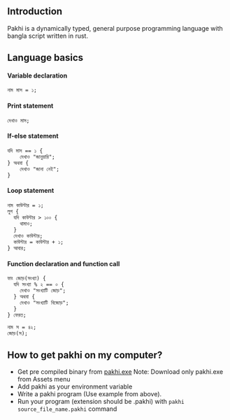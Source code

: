 ## Introduction
Pakhi is a dynamically typed, general purpose programming language with bangla script written in rust.
## Language basics
#### Variable declaration
```
নাম মাস = ১;
```
#### Print statement
```
দেখাও মাস;
```
#### If-else statement
```
যদি মাস == ১ {
    দেখাও "জানুয়ারি";
} অথবা {
    দেখাও "জানা নেই";
}
```
#### Loop statement
```
নাম কাউন্টার = ১;
লুপ {
  যদি কাউন্টার > ১০০ {
    থামাও;
  }
  দেখাও কাউন্টার;
  কাউন্টার = কাউন্টার + ১;
} আবার;
```
#### Function declaration and function call
```
ফাং জোড়(সংখ্যা) {
  যদি সংখ্যা % ২ == ০ {
    দেখাও "সংখ্যাটি জোড়";
  } অথবা {
    দেখাও "সংখ্যাটি বিজোড়";
  }
} ফেরত;

নাম স = ৪২;
জোড়(স);
```
## How to get pakhi on my computer?
* Get pre compiled binary from [pakhi.exe](https://github.com/Shafin098/pakhi-bhasha/releases)  Note: Download only pakhi.exe from Assets menu
* Add pakhi as your environment variable
* Write a pakhi program (Use example from above).
* Run your program (extension should be .pakhi) with `pakhi source_file_name.pakhi` command